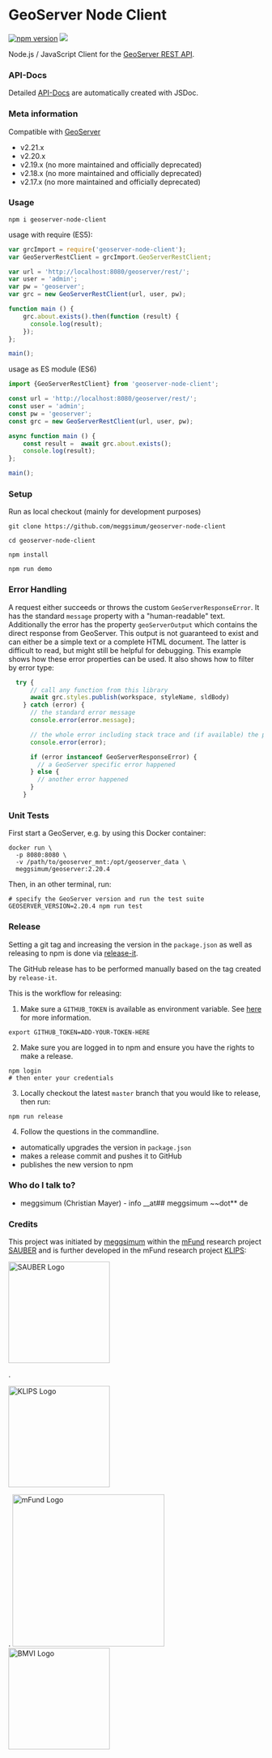 # GeoServer Node Client

[![npm version](https://badge.fury.io/js/geoserver-node-client.svg)](https://www.npmjs.com/package/geoserver-node-client)
![](https://github.com/meggsimum/geoserver-node-client/actions/workflows/ci-geoserver-node-client.yml/badge.svg)

Node.js / JavaScript Client for the [GeoServer REST API](https://docs.geoserver.org/stable/en/user/rest/).

### API-Docs ###

Detailed [API-Docs](https://meggsimum.github.io/geoserver-node-client/) are automatically created with JSDoc.

### Meta information

Compatible with [GeoServer](https://geoserver.org)

  - v2.21.x
  - v2.20.x
  - v2.19.x (no more maintained and officially deprecated)
  - v2.18.x (no more maintained and officially deprecated)
  - v2.17.x (no more maintained and officially deprecated)


### Usage

```shell
npm i geoserver-node-client
```

usage with require (ES5):
```js
var grcImport = require('geoserver-node-client');
var GeoServerRestClient = grcImport.GeoServerRestClient;

var url = 'http://localhost:8080/geoserver/rest/';
var user = 'admin';
var pw = 'geoserver';
var grc = new GeoServerRestClient(url, user, pw);

function main () {
    grc.about.exists().then(function (result) {
      console.log(result);
    });
};

main();
```

usage as ES module (ES6)
```js
import {GeoServerRestClient} from 'geoserver-node-client';

const url = 'http://localhost:8080/geoserver/rest/';
const user = 'admin';
const pw = 'geoserver';
const grc = new GeoServerRestClient(url, user, pw);

async function main () {
    const result =  await grc.about.exists();
    console.log(result);
};

main();
```

### Setup

Run as local checkout (mainly for development purposes)

```shell
git clone https://github.com/meggsimum/geoserver-node-client

cd geoserver-node-client

npm install

npm run demo
```

### Error Handling

A request either succeeds or throws the custom `GeoServerResponseError`. It has the standard `message` property with a "human-readable" text. Additionally the error has the property `geoServerOutput` which contains the direct response from GeoServer. This output is not guaranteed to exist and can either be a simple text or a complete HTML document. The latter is difficult to read, but might still be helpful for debugging. This example shows how these error properties can be used. It also shows how to filter by error type:

```javascript
  try {
      // call any function from this library
      await grc.styles.publish(workspace, styleName, sldBody)
    } catch (error) {
      // the standard error message
      console.error(error.message);

      // the whole error including stack trace and (if available) the property 'geoServerOutput'
      console.error(error);

      if (error instanceof GeoServerResponseError) {
        // a GeoServer specific error happened
      } else {
        // another error happened
      }
    }
```

### Unit Tests

First start a GeoServer, e.g. by using this Docker container:

```shell
docker run \
  -p 8080:8080 \
  -v /path/to/geoserver_mnt:/opt/geoserver_data \
  meggsimum/geoserver:2.20.4
```

Then, in an other terminal, run:

```shell
# specify the GeoServer version and run the test suite
GEOSERVER_VERSION=2.20.4 npm run test
```

### Release

Setting a git tag and increasing the version in the `package.json` as well as releasing to npm is done via [release-it](https://github.com/release-it/release-it).

The GitHub release has to be performed manually based on the tag created by `release-it`.

This is the workflow for releasing:

1. Make sure a `GITHUB_TOKEN` is available as environment variable. See [here](https://github.com/release-it/release-it/blob/master/docs/github-releases.md) for more information.

```shell
export GITHUB_TOKEN=ADD-YOUR-TOKEN-HERE
```

2. Make sure you are logged in to npm and ensure you have the rights to make a release.

```shell
npm login
# then enter your credentials
```

3. Locally checkout the latest `master` branch that you would like to release, then run:

```shell
npm run release
```

4. Follow the questions in the commandline.
  - automatically upgrades the version in `package.json`
  - makes a release commit and pushes it to GitHub
  - publishes the new version to npm

### Who do I talk to? ###

* meggsimum (Christian Mayer) - info __at## meggsimum ~~dot** de

### Credits

This project was initiated by [meggsimum](https://meggsimum.de) within the [mFund](https://www.bmvi.de/EN/Topics/Digital-Matters/mFund/mFund.html) research project [SAUBER](https://sauber-projekt.de/) and is further developed in the mFund research project [KLIPS](http://www.klips-projekt.de/):
<p><img src="https://sauber-projekt.de/wp-content/uploads/2018/12/SAG_SAUBER_Logo_Dez3_transparent-1-e1543843688935.png" alt="SAUBER Logo" width="200"/></p>.
<p><img src="http://www.klips-projekt.de/wp-content/uploads/2021/02/SAG_KLIPS-Logo_Jan21.png" alt="KLIPS Logo" width="200"/></p>.

<img src="https://sauber-projekt.de/wp-content/uploads/2018/12/mfund-logo-download-e1547545420815-300x77.jpg" alt="mFund Logo" width="300"/>
<img src="https://sauber-projekt.de/wp-content/uploads/2019/06/BMVI_Fz_2017_Office_Farbe_de_Bundestag-400x402.png" alt="BMVI Logo" height="200"/>
